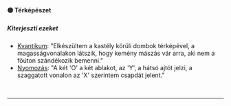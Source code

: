 #### 🟡 Térképészet

##### Kiterjeszti ezeket

- [Kvantikum](../kepzettsegek.szekunder/kvantikum.md): "Elkészültem a kastély körüli dombok térképével, a magasságvonalakon látszik, hogy kemény mászás vár arra, aki nem a főúton szándékozik bemenni."
- [Nyomozás](../kepzettsegek.primer.altalanos/nyomozas.md): "A két 'O' a két ablakot, az 'Y', a hátsó ajtót jelzi, a szaggatott vonalon az 'X' szerintem csapdát jelent."

<br />

---
